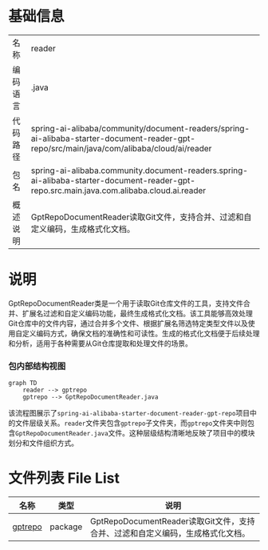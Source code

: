 # 基础信息

|      |      |
|------|------|
| 名称 | reader |
| 编码语言 | .java |
| 代码路径 | spring-ai-alibaba/community/document-readers/spring-ai-alibaba-starter-document-reader-gpt-repo/src/main/java/com/alibaba/cloud/ai/reader |
| 包名 | spring-ai-alibaba.community.document-readers.spring-ai-alibaba-starter-document-reader-gpt-repo.src.main.java.com.alibaba.cloud.ai.reader |
| 概述说明 | GptRepoDocumentReader读取Git文件，支持合并、过滤和自定义编码，生成格式化文档。 |

# 说明

GptRepoDocumentReader类是一个用于读取Git仓库文件的工具，支持文件合并、扩展名过滤和自定义编码功能，最终生成格式化文档。该工具能够高效处理Git仓库中的文件内容，通过合并多个文件、根据扩展名筛选特定类型文件以及使用自定义编码方式，确保文档的准确性和可读性。生成的格式化文档便于后续处理和分析，适用于各种需要从Git仓库提取和处理文件的场景。


### 包内部结构视图

```mermaid
graph TD
    reader --> gptrepo
    gptrepo --> GptRepoDocumentReader.java
```

该流程图展示了`spring-ai-alibaba-starter-document-reader-gpt-repo`项目中的文件层级关系。`reader`文件夹包含`gptrepo`子文件夹，而`gptrepo`文件夹中则包含`GptRepoDocumentReader.java`文件。这种层级结构清晰地反映了项目中的模块划分和文件组织方式。

# 文件列表 File List

| 名称   | 类型  | 说明 |
|-------|------|-------------|
| [gptrepo](gptrepo/_module.md) | package | GptRepoDocumentReader读取Git文件，支持合并、过滤和自定义编码，生成格式化文档。 |



